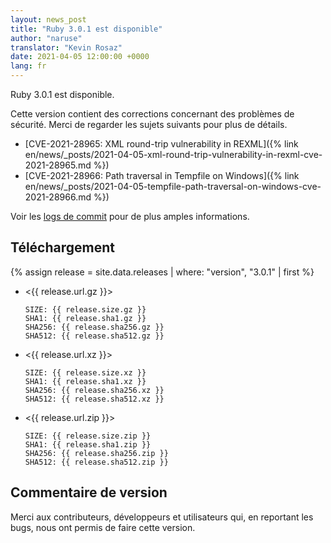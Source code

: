 ```yaml
---
layout: news_post
title: "Ruby 3.0.1 est disponible"
author: "naruse"
translator: "Kevin Rosaz"
date: 2021-04-05 12:00:00 +0000
lang: fr
---
```


Ruby 3.0.1 est disponible.

Cette version contient des corrections concernant des problèmes de sécurité.
Merci de regarder les sujets suivants pour plus de détails.

- [CVE-2021-28965: XML round-trip vulnerability in REXML]({% link en/news/_posts/2021-04-05-xml-round-trip-vulnerability-in-rexml-cve-2021-28965.md %})
- [CVE-2021-28966: Path traversal in Tempfile on Windows]({% link en/news/_posts/2021-04-05-tempfile-path-traversal-on-windows-cve-2021-28966.md %})

Voir les [logs de commit](https://github.com/ruby/ruby/compare/v3_0_0...v3_0_1) pour de plus amples informations.

## Téléchargement

{% assign release = site.data.releases | where: "version", "3.0.1" | first %}

- <{{ release.url.gz }}>

      SIZE: {{ release.size.gz }}
      SHA1: {{ release.sha1.gz }}
      SHA256: {{ release.sha256.gz }}
      SHA512: {{ release.sha512.gz }}

- <{{ release.url.xz }}>

      SIZE: {{ release.size.xz }}
      SHA1: {{ release.sha1.xz }}
      SHA256: {{ release.sha256.xz }}
      SHA512: {{ release.sha512.xz }}

- <{{ release.url.zip }}>

      SIZE: {{ release.size.zip }}
      SHA1: {{ release.sha1.zip }}
      SHA256: {{ release.sha256.zip }}
      SHA512: {{ release.sha512.zip }}

## Commentaire de version

Merci aux contributeurs, développeurs et utilisateurs qui, en reportant les bugs, nous ont permis de faire cette version.
